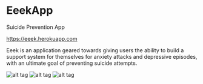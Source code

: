 EeekApp
=======

Suicide Prevention App

https://eeek.herokuapp.com

Eeek is an application geared towards giving users the ability to build a support system for themselves for anxiety attacks and depressive episodes, with an ultimate goal of preventing suicide attempts. 

![alt tag](eeek/app/assests/images/login_page.png)
![alt tag](eeek/app/assests/images/scale_page.png)
![alt tag](eeek/app/assests/images/eeek_page.png)


